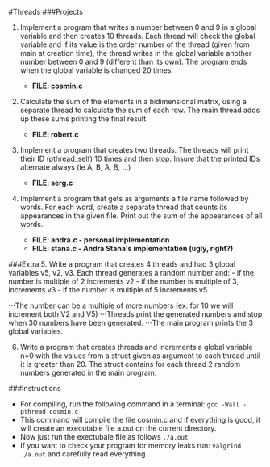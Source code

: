 #Threads
###Projects
1. Implement a program that writes a number between 0 and 9 in a global variable and then creates 10 threads. Each thread will check the global variable and if its value is the order number of the thread (given from main at creation time), the thread writes in the global variable another number between 0 and 9 (different than its own). The program ends when the global variable is changed 20 times.
    - **FILE: cosmin.c**

2. Calculate the sum of the elements in a bidimensional matrix, using a separate thread to calculate the sum of each row. The main thread adds up these sums printing the final result.
    - **FILE: robert.c**

3. Implement a program that creates two threads. The threads will print their ID (pthread_self) 10 times and then stop. Insure that the printed IDs alternate always (ie A, B, A, B, ...)
    - **FILE: serg.c**

4. Implement a program that gets as arguments a file name followed by words. For each word, create a separate thread that counts its appearances in the given file.  Print out the sum of the appearances of all words.
    - **FILE: andra.c - personal implementation**
    - **FILE: stana.c - Andra Stana's implementation (ugly, right?)**

###Extra
5. Write a program that creates 4 threads and had 3 global variables v5, v2, v3. Each thread generates a random number and:
    - if the number is multiple of 2 increments v2
    - if the number is multiple of 3, increments v3
    - if the number is multiple of 5 increments v5

⋅⋅⋅The number can be a multiple of more numbers (ex. for 10 we will increment both V2 and V5)
⋅⋅⋅Threads print the generated numbers and stop when 30 numbers have been generated.
⋅⋅⋅The main program prints the 3 global variables.

6. Write a program that creates threads and increments a global variable n=0 with the values from a struct given as argument to each thread until it is greater than 20. The struct contains for each thread 2 random numbers generated in the main program.

###Instructions
- For compiling, run the following command in a terminal:
    `gcc -Wall -pthread cosmin.c`
- This command will compile the file cosmin.c and if everything is good, it will create an executable file a.out on the current directory.
- Now just run the exectubale file as follows
    `./a.out`
- If you want to check your program for memory leaks run:
    `valgrind ./a.out` and carefully read everything
